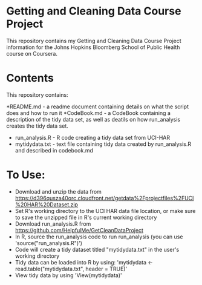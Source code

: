 # Getting and Cleaning Data Course Project
This repository contains my Getting and Cleaning Data Course Project information for the Johns Hopkins Bloomberg School of Public Health course on Coursera.

# Contents
This repository contains: 

*README.md - a readme document containing details on what the script does and how to run it
*CodeBook.md - a CodeBook containing a description of the tidy data set, as well as deatils on how run_analysis creates the tidy data set. 
* run_analysis.R - R code creating a tidy data set from UCI-HAR
* mytidydata.txt - text file containing tidy data created by run_analysis.R and described in codebook.md

# To Use: 
* Download and unzip the data from https://d396qusza40orc.cloudfront.net/getdata%2Fprojectfiles%2FUCI%20HAR%20Dataset.zip
* Set R's working directory to the UCI HAR data file location, or make sure to save the unzipped file in R's current working directory
* Download run_analysis.R from https://github.com/HelpfulMe/GetCleanDataProject
* In R, source the run_analysis code to run run_analysis (you can use 'source("run_analysis.R")')
* Code will create a tidy dataset titled "mytidydata.txt" in the user's working directory
* Tidy data can be loaded into R by using: 'mytidydata <- read.table("mytidydata.txt", header = TRUE)'
* View tidy data by using 'View(mytidydata)'
